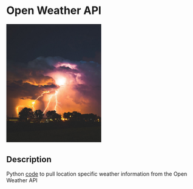 # Open Weather API


<img src="images/weather.jpg" width ="250">

## Description

Python [code](openweatherapi.py) to pull location specific weather information from the Open Weather API

